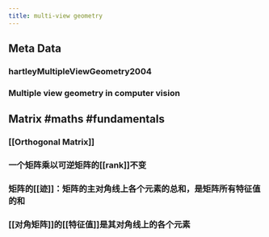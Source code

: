 ```yaml
---
title: multi-view geometry
---
```


## Meta Data

### hartleyMultipleViewGeometry2004
### Multiple view geometry in computer vision
## Matrix #maths #fundamentals
### [[Orthogonal Matrix]]
### 一个矩阵乘以可逆矩阵的[[rank]]不变
### 矩阵的[[迹]]：矩阵的主对角线上各个元素的总和，是矩阵所有特征值的和
### [[对角矩阵]]的[[特征值]]是其对角线上的各个元素
###
